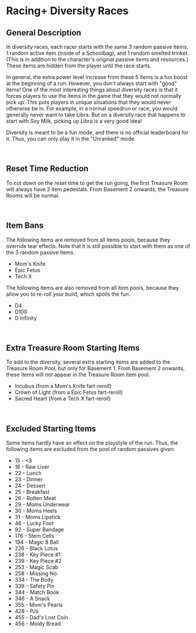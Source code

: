 # Racing+ Diversity Races

## General Description

In diversity races, each racer starts with the same 3 random passive items, 1 random active item (inside of a Schoolbag), and 1 random smelted trinket. (This is in addition to the character's original passive items and resources.) These items are hidden from the player until the race starts.

In general, the extra power level increase from these 5 items is a fun boost at the beginning of a run. However, you don't always start with "good" items! One of the most interesting things about diversity races is that it forces players to use the items in the game that they would not normally pick up. This puts players in unique situations that they would never otherwise be in. For example, in a normal speedrun or race, you would generally never want to take Libra. But on a diversity race that happens to start with Soy Milk, picking up Libra is a very good idea!

Diversity is meant to be a fun mode, and there is no official leaderboard for it. Thus, you can only play it in the "Unranked" mode.

<br />

## Reset Time Reduction

To cut down on the reset time to get the run going, the first Treasure Room will always have 2 item pedestals. From Basement 2 onwards, the Treasure Rooms will be normal.

<br />

## Item Bans

The following items are removed from all items pools, because they override tear effects. Note that it is still possible to start with them as one of the 3 random passive items.

* Mom's Knife
* Epic Fetus
* Tech X

The following items are also removed from all item pools, because they allow you to re-roll your build, which spoils the fun.

* D4
* D100
* D Infinity

<br />

## Extra Treasure Room Starting Items

To add to the diversity, several extra starting items are added to the Treasure Room Pool, but only for Basement 1. From Basement 2 onwards, these items will not appear in the Treasure Room item pool.

* Incubus (from a Mom's Knife fart-reroll)
* Crown of Light (from a Epic Fetus fart-reroll)
* Sacred Heart (from a Tech X fart-reroll)

<br />

## Excluded Starting Items

Some items hardly have an effect on the playstyle of the run. Thus, the following items are excluded from the pool of random passives given:

* 15 - <3
* 16 - Raw Liver
* 22 - Lunch
* 23 - Dinner
* 24 - Dessert
* 25 - Breakfast
* 26 - Rotten Meat
* 29 - Moms Underwear
* 30 - Moms Heels
* 31 - Moms Lipstick
* 46 - Lucky Foot
* 92 - Super Bandage
* 176 - Stem Cells
* 194 - Magic 8 Ball
* 226 - Black Lotus
* 238 - Key Piece #1
* 239 - Key Piece #2
* 253 - Magic Scab
* 258 - Missing No.
* 334 - The Body
* 339 - Safety Pin
* 344 - Match Book
* 346 - A Snack
* 355 - Mom's Pearls
* 428 - PJs
* 455 - Dad's Lost Coin
* 456 - Moldy Bread

<br />
